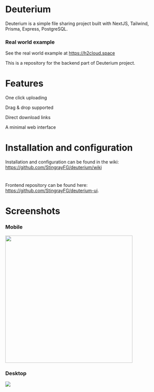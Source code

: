# Deuterium

Deuterium is a simple file sharing project built with NextJS, Tailwind, Prisma, Express, PostgreSQL.

### Real world example
See the real world example at https://h2cloud.space

This is a repository for the backend part of Deuterium project.

# Features

One click uploading

Drag & drop supported

Direct download links

A minimal web interface

# Installation and configuration

Installation and configuration can be found in the wiki: https://github.com/StingrayFG/deuterium/wiki

#

Frontend repository can be found here: https://github.com/StingrayFG/deuterium-ui.

# Screenshots

### Mobile 
<img src="https://github.com/StingrayFG/deuterium/assets/54187585/37b07569-34fb-43e7-8a50-56d1535863ca" width="400" />

### Desktop 
<img src="https://github.com/StingrayFG/deuterium/assets/54187585/daea496d-e4be-4337-ad23-acda29d57eea" />
